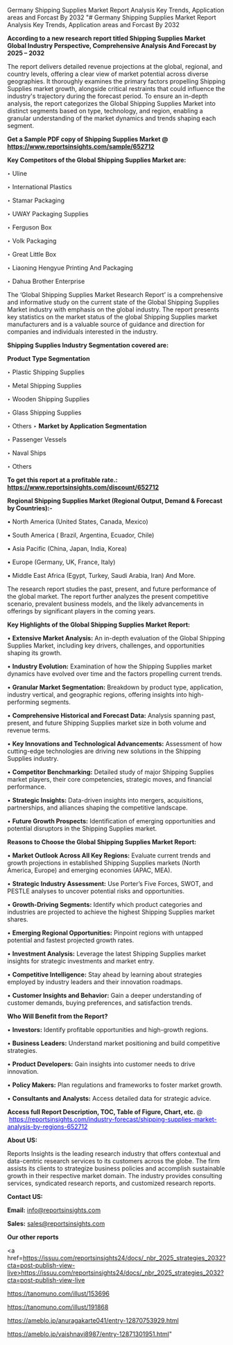 Germany Shipping Supplies Market Report Analysis Key Trends, Application areas and Forcast By 2032
"# Germany Shipping Supplies Market Report Analysis Key Trends, Application areas and Forcast By 2032

<strong>According to a new research report titled Shipping Supplies Market Global Industry Perspective, Comprehensive Analysis And Forecast by 2025 – 2032</strong>

The report delivers detailed revenue projections at the global, regional, and country levels, offering a clear view of market potential across diverse geographies. It thoroughly examines the primary factors propelling Shipping Supplies market growth, alongside critical restraints that could influence the industry's trajectory during the forecast period. To ensure an in-depth analysis, the report categorizes the Global Shipping Supplies Market into distinct segments based on type, technology, and region, enabling a granular understanding of the market dynamics and trends shaping each segment.

<strong>Get a Sample PDF copy of Shipping Supplies Market </strong><strong>@<a href=https://www.reportsinsights.com/sample/652712 style=color:#0000ff;> https://www.reportsinsights.com/sample/652712</a></strong></font>

<strong>Key Competitors of the Global Shipping Supplies Market are:</strong>

‣ Uline

‣ International Plastics

‣ Stamar Packaging

‣ UWAY Packaging Supplies

‣ Ferguson Box

‣ Volk Packaging

‣ Great Little Box

‣ Liaoning Hengyue Printing And Packaging

‣ Dahua Brother Enterprise

The ‘Global Shipping Supplies Market Research Report’ is a comprehensive and informative study on the current state of the Global Shipping Supplies Market industry with emphasis on the global industry. The report presents key statistics on the market status of the global Shipping Supplies market manufacturers and is a valuable source of guidance and direction for companies and individuals interested in the industry.

<strong>Shipping Supplies Industry Segmentation covered are:</strong>

<strong>Product Type Segmentation</strong>

‣ Plastic Shipping Supplies

‣ Metal Shipping Supplies

‣ Wooden Shipping Supplies

‣ Glass Shipping Supplies

‣ Others
‣ 
<strong>Market by Application Segmentation</strong>

‣ Passenger Vessels

‣ Naval Ships

‣ Others

<strong>To get this report at a profitable rate.: <a href=https://www.reportsinsights.com/discount/652712 style=color:#0000ff;>https://www.reportsinsights.com/discount/652712</a></strong></font>

<strong>Regional Shipping Supplies Market (Regional Output, Demand &amp; Forecast by Countries):-</strong>

• North America (United States, Canada, Mexico)

• South America ( Brazil, Argentina, Ecuador, Chile)

• Asia Pacific (China, Japan, India, Korea)

• Europe (Germany, UK, France, Italy)

• Middle East Africa (Egypt, Turkey, Saudi Arabia, Iran) And More.

The research report studies the past, present, and future performance of the global market. The report further analyzes the present competitive scenario, prevalent business models, and the likely advancements in offerings by significant players in the coming years.

<strong>Key Highlights of the Global Shipping Supplies Market Report:</strong>

• <strong>Extensive Market Analysis:</strong> An in-depth evaluation of the Global Shipping Supplies Market, including key drivers, challenges, and opportunities shaping its growth.

• <strong>Industry Evolution:</strong> Examination of how the Shipping Supplies market dynamics have evolved over time and the factors propelling current trends.

• <strong>Granular Market Segmentation:</strong> Breakdown by product type, application, industry vertical, and geographic regions, offering insights into high-performing segments.

• <strong>Comprehensive Historical and Forecast Data:</strong> Analysis spanning past, present, and future Shipping Supplies market size in both volume and revenue terms.

• <strong>Key Innovations and Technological Advancements:</strong> Assessment of how cutting-edge technologies are driving new solutions in the Shipping Supplies industry.

• <strong>Competitor Benchmarking:</strong> Detailed study of major Shipping Supplies market players, their core competencies, strategic moves, and financial performance.

• <strong>Strategic Insights:</strong> Data-driven insights into mergers, acquisitions, partnerships, and alliances shaping the competitive landscape.

• <strong>Future Growth Prospects:</strong> Identification of emerging opportunities and potential disruptors in the Shipping Supplies market.

<strong>Reasons to Choose the Global Shipping Supplies Market Report:</strong>

• <strong>Market Outlook Across All Key Regions:</strong> Evaluate current trends and growth projections in established Shipping Supplies markets (North America, Europe) and emerging economies (APAC, MEA).

• <strong>Strategic Industry Assessment:</strong> Use Porter’s Five Forces, SWOT, and PESTLE analyses to uncover potential risks and opportunities.

• <strong>Growth-Driving Segments:</strong> Identify which product categories and industries are projected to achieve the highest Shipping Supplies market shares.

• <strong>Emerging Regional Opportunities:</strong> Pinpoint regions with untapped potential and fastest projected growth rates.

• <strong>Investment Analysis:</strong> Leverage the latest Shipping Supplies market insights for strategic investments and market entry.

• <strong>Competitive Intelligence:</strong> Stay ahead by learning about strategies employed by industry leaders and their innovation roadmaps.

• <strong>Customer Insights and Behavior:</strong> Gain a deeper understanding of customer demands, buying preferences, and satisfaction trends.

<strong>Who Will Benefit from the Report?</strong>

• <strong>Investors:</strong> Identify profitable opportunities and high-growth regions.

• <strong>Business Leaders:</strong> Understand market positioning and build competitive strategies.

• <strong>Product Developers:</strong> Gain insights into customer needs to drive innovation.

• <strong>Policy Makers:</strong> Plan regulations and frameworks to foster market growth.

• <strong>Consultants and Analysts:</strong> Access detailed data for strategic advice.
</ul>
<strong>Access full Report Description, TOC, Table of Figure, Chart, etc. </strong>@  <a href=https://reportsinsights.com/industry-forecast/shipping-supplies-market-analysis-by-regions-652712 style=color:#0000ff;>https://reportsinsights.com/industry-forecast/shipping-supplies-market-analysis-by-regions-652712</a></font>

<strong><strong>About US</strong>:</strong>

Reports Insights is the leading research industry that offers contextual and data-centric research services to its customers across the globe. The firm assists its clients to strategize business policies and accomplish sustainable growth in their respective market domain. The industry provides consulting services, syndicated research reports, and customized research reports.

<strong>Contact US:</strong>

<p class=""""><b>Email:</b> <a href=mailto:info@reportsinsights.com>info@reportsinsights.com</a></p>
<p class=""""><b>Sales:</b> <a href=mailto:sales@reportsinsights.com>sales@reportsinsights.com</a></p>

<strong>Our other reports</strong>

<a href=https://issuu.com/reportsinsights24/docs/_nbr_2025_strategies_2032?cta=post-publish-view-live>https://issuu.com/reportsinsights24/docs/_nbr_2025_strategies_2032?cta=post-publish-view-live</a>

<a href=https://tanomuno.com/illust/153696>https://tanomuno.com/illust/153696</a>

<a href=https://tanomuno.com/illust/191868>https://tanomuno.com/illust/191868</a>

<a href=https://ameblo.jp/anuragakarte041/entry-12870753929.html>https://ameblo.jp/anuragakarte041/entry-12870753929.html</a>

<a href=https://ameblo.jp/vaishnavi8987/entry-12871301951.html>https://ameblo.jp/vaishnavi8987/entry-12871301951.html</a>"
